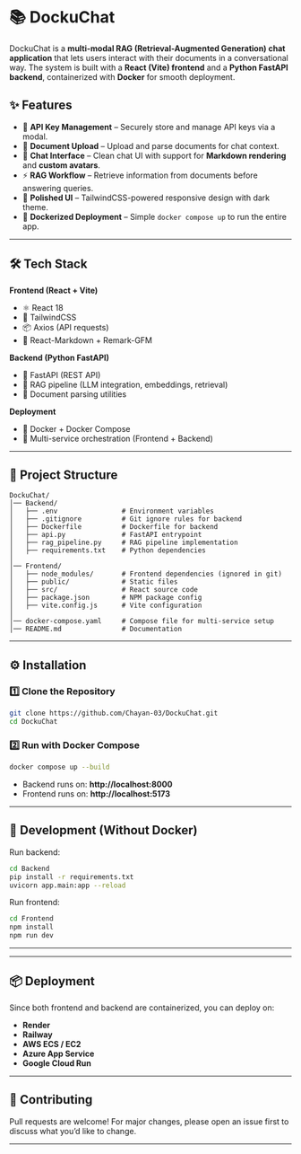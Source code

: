 # 📚 DockuChat  

DockuChat is a **multi-modal RAG (Retrieval-Augmented Generation) chat application** that lets users interact with their documents in a conversational way. The system is built with a **React (Vite) frontend** and a **Python FastAPI backend**, containerized with **Docker** for smooth deployment.  

## ✨ Features  

- 🔑 **API Key Management** – Securely store and manage API keys via a modal.  
- 📂 **Document Upload** – Upload and parse documents for chat context.  
- 💬 **Chat Interface** – Clean chat UI with support for **Markdown rendering** and **custom avatars**.  
- ⚡ **RAG Workflow** – Retrieve information from documents before answering queries.  
- 🎨 **Polished UI** – TailwindCSS-powered responsive design with dark theme.  
- 🐳 **Dockerized Deployment** – Simple `docker compose up` to run the entire app.  

---

## 🛠️ Tech Stack  

**Frontend (React + Vite)**  
- ⚛️ React 18  
- 🎨 TailwindCSS  
- 📦 Axios (API requests)  
- 📝 React-Markdown + Remark-GFM  

**Backend (Python FastAPI)**  
- 🚀 FastAPI (REST API)  
- 🧠 RAG pipeline (LLM integration, embeddings, retrieval)  
- 📄 Document parsing utilities  

**Deployment**  
- 🐳 Docker + Docker Compose  
- 🔄 Multi-service orchestration (Frontend + Backend)  

---

## 📂 Project Structure  

```
DockuChat/
│── Backend/
│   ├── .env                # Environment variables
│   ├── .gitignore          # Git ignore rules for backend
│   ├── Dockerfile          # Dockerfile for backend
│   ├── api.py              # FastAPI entrypoint
│   ├── rag_pipeline.py     # RAG pipeline implementation
│   ├── requirements.txt    # Python dependencies
│
│── Frontend/
│   ├── node_modules/       # Frontend dependencies (ignored in git)
│   ├── public/             # Static files
│   ├── src/                # React source code
│   ├── package.json        # NPM package config
│   ├── vite.config.js      # Vite configuration
│
│── docker-compose.yaml     # Compose file for multi-service setup
│── README.md               # Documentation
```

---

## ⚙️ Installation  

### 1️⃣ Clone the Repository  
```bash
git clone https://github.com/Chayan-03/DockuChat.git
cd DockuChat
```



### 2️⃣ Run with Docker Compose  
```bash
docker compose up --build
```

- Backend runs on: **http://localhost:8000**  
- Frontend runs on: **http://localhost:5173**  

---

## 🚀 Development (Without Docker)  

Run backend:  
```bash
cd Backend
pip install -r requirements.txt
uvicorn app.main:app --reload 
```

Run frontend:  
```bash
cd Frontend
npm install
npm run dev
```

---



---

## 📦 Deployment  

Since both frontend and backend are containerized, you can deploy on:  
- **Render**  
- **Railway**  
- **AWS ECS / EC2**  
- **Azure App Service**  
- **Google Cloud Run**  

---

## 🤝 Contributing  

Pull requests are welcome! For major changes, please open an issue first to discuss what you’d like to change.  

---



